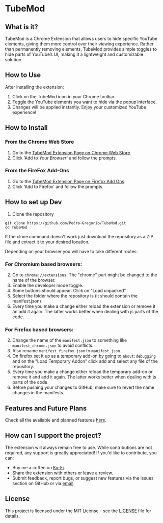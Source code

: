 # TubeMod

## What is it?

TubeMod is a Chrome Extension that allows users to hide specific YouTube elements, giving them more control over their viewing experience. Rather than permanently removing elements, TubeMod provides simple toggles to hide parts of YouTube’s UI, making it a lightweight and customizable solution.

## How to Use

After installing the extension:

1. Click on the TubeMod icon in your Chrome toolbar.
2. Toggle the YouTube elements you want to hide via the popup interface.
3. Changes will be applied instantly. Enjoy your customized YouTube experience!

## How to Install

### From the Chrome Web Store

1. Go to the [TubeMod Extension Page on Chrome Web Store](https://chromewebstore.google.com/detail/tubemod/mhhalndcidpfcemnlidabgieccknndei).
2. Click 'Add to _Your Browser_' and follow the prompts.

### From the FireFox Add-Ons

1. Go to the [TubeMod Extension Page on Firefox Add Ons](https://addons.mozilla.org/en-GB/firefox/addon/tubemod/).
2. Click 'Add to Firefox' and follow the prompts.

## How to set up Dev

1. Clone the repository

```
git clone https://github.com/Pedro-Gregorio/TubeMod.git
cd TubeMod
```

If the clone command doesn't work just download the repository as a ZIP file and extract it to your desired location.

Depending on your browser you will have to take different routes:

### For Chromium based browsers:

2.  Go to `chrome://extensions`. The "chrome" part might be changed to the name of the browser.
3.  Enable the developer mode toggle.
4.  Some buttons should appear. Click on "Load unpacked".
5.  Select the folder where the repository is (it should contain the manifest.json)
6.  Every time you make a change either reload the extension or remove it an add it again. The latter works better when dealing with js parts of the code.

### For Firefox based browsers:

2.  Change the name of the `manifest.json` to something like `manifest_chrome.json` to avoid conflicts.
3.  Also rename `manifest_firefox.json` to `manifest.json`.
4.  On firefox set it up as a temporary add-on by going to `about:debugging` and on the "Load Temporary Addon" click add and select any file of the repository.
5.  Every time you make a change either reload the temporary add-on or remove it and add it again. The latter works better when dealing with js parts of the code.
6.  Before pushing your changes to GitHub, make sure to revert the name changes in the manifests.

## Features and Future Plans

Check all the available and planned features [here](./documentation/Features.md).

## How can I support the project?

The extension will always remain free to use. While contributions are not required, any support is greatly appreciated! If you'd like to contribute, you can:

- Buy me a coffee on [Ko-Fi](ko-fi.com/pedrogregorio).
- Share the extension with others or leave a review.
- Submit feedback, report bugs, or suggest new features via the Issues section on GitHub or via [email](mailto:pedro-gregorio@outlook.pt).

## License

This project is licensed under the MIT License - see the [LICENSE](LICENSE) file for details.
